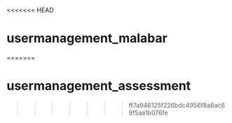 <<<<<<< HEAD
# usermanagement_malabar
=======
# usermanagement_assessment
>>>>>>> ff7a946125f226bdc4956f8a8ac69f5aa1b076fe
